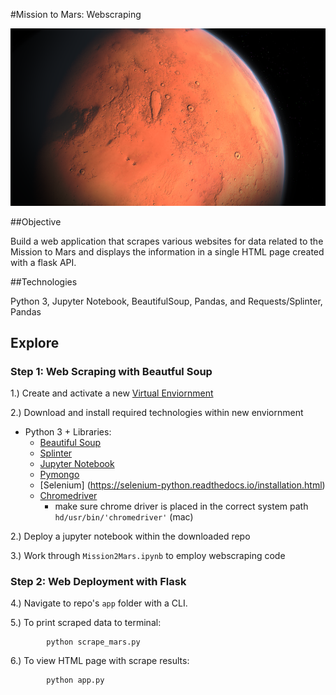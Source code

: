 #Mission to Mars: Webscraping 

![mars](img/mars.png) 

##Objective

Build a web application that scrapes various websites for data related to the Mission to Mars and displays the information in a single HTML page created with a flask API. 

##Technologies 

Python 3, Jupyter Notebook, BeautifulSoup, Pandas, and Requests/Splinter, Pandas 

## Explore 

### Step 1: Web Scraping with Beautful Soup 

1.) Create and activate a new [Virtual Enviornment](https://medium.com/python-pandemonium/better-python-dependency-and-package-management-b5d8ea29dff1)

2.) Download 
and install required technologies within new enviornment 
	
- Python 3 + Libraries: 
	* [Beautiful Soup](https://www.crummy.com/software/BeautifulSoup/bs4/doc/)
	* [Splinter](https://pypi.org/project/splinter/#files)
	* [Jupyter Notebook](https://jupyter.readthedocs.io/en/latest/install.html)   
	* [Pymongo](https://docs.opsmanager.mongodb.com/v1.2/monitoring/tutorial/install-pymongo/#easy-installation) 
	* [Selenium] (https://selenium-python.readthedocs.io/installation.html) 
	* [Chromedriver](https://sites.google.com/a/chromium.org/chromedriver/downloads) 
		*	 make sure chrome driver is placed in the correct system path `hd/usr/bin/'chromedriver'` (mac)

2.) Deploy a jupyter notebook within the downloaded repo

3.) Work through `Mission2Mars.ipynb` to employ webscraping code 

### Step 2: Web Deployment with Flask 

4.) Navigate to repo's `app` folder with a CLI. 

5.) To print scraped data to terminal: 
		
			python scrape_mars.py

6.) To view HTML page with scrape results:
	
			python app.py 
